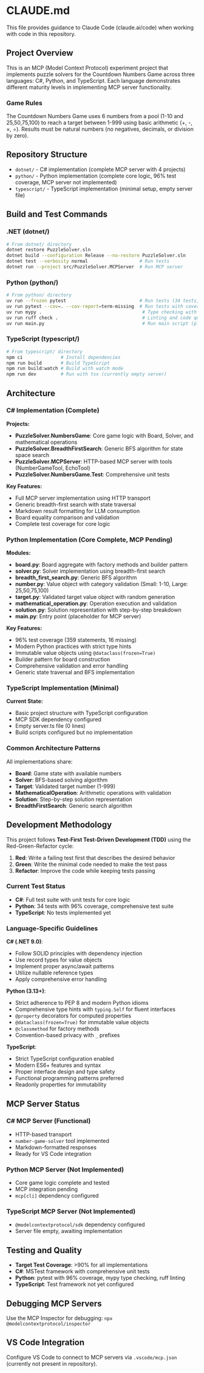 # CLAUDE.md

This file provides guidance to Claude Code (claude.ai/code) when working with code in this repository.

## Project Overview

This is an MCP (Model Context Protocol) experiment project that implements puzzle solvers for the Countdown Numbers Game across three languages: C#, Python, and TypeScript. Each language demonstrates different maturity levels in implementing MCP server functionality.

### Game Rules
The Countdown Numbers Game uses 6 numbers from a pool (1-10 and 25,50,75,100) to reach a target between 1-999 using basic arithmetic (+, -, ×, ÷). Results must be natural numbers (no negatives, decimals, or division by zero).

## Repository Structure

- `dotnet/` - C# implementation (complete MCP server with 4 projects)
- `python/` - Python implementation (complete core logic, 96% test coverage, MCP server not implemented)  
- `typescript/` - TypeScript implementation (minimal setup, empty server file)

## Build and Test Commands

### .NET (dotnet/)
```bash
# From dotnet/ directory
dotnet restore PuzzleSolver.sln
dotnet build --configuration Release --no-restore PuzzleSolver.sln
dotnet test --verbosity normal                   # Run tests
dotnet run --project src/PuzzleSolver.MCPServer  # Run MCP server
```

### Python (python/)
```bash
# From python/ directory
uv run --frozen pytest                           # Run tests (34 tests, 96% coverage)
uv run pytest --cov=. --cov-report=term-missing  # Run tests with coverage report
uv run mypy .                                     # Type checking with MyPy
uv run ruff check .                               # Linting and code quality
uv run main.py                                    # Run main script (placeholder)
```

### TypeScript (typescript/)
```bash
# From typescript/ directory
npm ci              # Install dependencies
npm run build       # Build TypeScript
npm run build:watch # Build with watch mode
npm run dev         # Run with tsx (currently empty server)
```

## Architecture

### C# Implementation (Complete)
**Projects:**
- **PuzzleSolver.NumbersGame**: Core game logic with Board, Solver, and mathematical operations
- **PuzzleSolver.BreadthFirstSearch**: Generic BFS algorithm for state space search
- **PuzzleSolver.MCPServer**: HTTP-based MCP server with tools (NumberGameTool, EchoTool)
- **PuzzleSolver.NumbersGame.Test**: Comprehensive unit tests

**Key Features:**
- Full MCP server implementation using HTTP transport
- Generic breadth-first search with state traversal
- Markdown result formatting for LLM consumption
- Board equality comparison and validation
- Complete test coverage for core logic

### Python Implementation (Core Complete, MCP Pending)
**Modules:**
- **board.py**: Board aggregate with factory methods and builder pattern
- **solver.py**: Solver implementation using breadth-first search
- **breadth_first_search.py**: Generic BFS algorithm
- **number.py**: Value object with category validation (Small: 1-10, Large: 25,50,75,100)
- **target.py**: Validated target value object with random generation
- **mathematical_operation.py**: Operation execution and validation
- **solution.py**: Solution representation with step-by-step breakdown
- **main.py**: Entry point (placeholder for MCP server)

**Key Features:**
- 96% test coverage (359 statements, 16 missing)
- Modern Python practices with strict type hints
- Immutable value objects using `@dataclass(frozen=True)`
- Builder pattern for board construction
- Comprehensive validation and error handling
- Generic state traversal and BFS implementation

### TypeScript Implementation (Minimal)
**Current State:**
- Basic project structure with TypeScript configuration
- MCP SDK dependency configured
- Empty server.ts file (0 lines)
- Build scripts configured but no implementation

### Common Architecture Patterns
All implementations share:
- **Board**: Game state with available numbers
- **Solver**: BFS-based solving algorithm
- **Target**: Validated target number (1-999)
- **MathematicalOperation**: Arithmetic operations with validation
- **Solution**: Step-by-step solution representation
- **BreadthFirstSearch**: Generic search algorithm

## Development Methodology

This project follows **Test-First Test-Driven Development (TDD)** using the Red-Green-Refactor cycle:

1. **Red**: Write a failing test first that describes the desired behavior
2. **Green**: Write the minimal code needed to make the test pass  
3. **Refactor**: Improve the code while keeping tests passing

### Current Test Status
- **C#**: Full test suite with unit tests for core logic
- **Python**: 34 tests with 96% coverage, comprehensive test suite
- **TypeScript**: No tests implemented yet

### Language-Specific Guidelines

**C# (.NET 9.0)**: 
- Follow SOLID principles with dependency injection
- Use record types for value objects
- Implement proper async/await patterns
- Utilize nullable reference types
- Apply comprehensive error handling

**Python (3.13+)**:
- Strict adherence to PEP 8 and modern Python idioms
- Comprehensive type hints with `typing.Self` for fluent interfaces
- `@property` decorators for computed properties
- `@dataclass(frozen=True)` for immutable value objects
- `@classmethod` for factory methods
- Convention-based privacy with `_` prefixes

**TypeScript**:
- Strict TypeScript configuration enabled
- Modern ES6+ features and syntax
- Proper interface design and type safety
- Functional programming patterns preferred
- Readonly properties for immutability

## MCP Server Status

### C# MCP Server (Functional)
- HTTP-based transport
- `number-game-solver` tool implemented
- Markdown-formatted responses
- Ready for VS Code integration

### Python MCP Server (Not Implemented)
- Core game logic complete and tested
- MCP integration pending
- `mcp[cli]` dependency configured

### TypeScript MCP Server (Not Implemented)
- `@modelcontextprotocol/sdk` dependency configured
- Server file empty, awaiting implementation

## Testing and Quality

- **Target Test Coverage**: >90% for all implementations
- **C#**: MSTest framework with comprehensive unit tests
- **Python**: pytest with 96% coverage, mypy type checking, ruff linting
- **TypeScript**: Test framework not yet configured

## Debugging MCP Servers

Use the MCP Inspector for debugging: `npx @modelcontextprotocol/inspector`

## VS Code Integration

Configure VS Code to connect to MCP servers via `.vscode/mcp.json` (currently not present in repository).